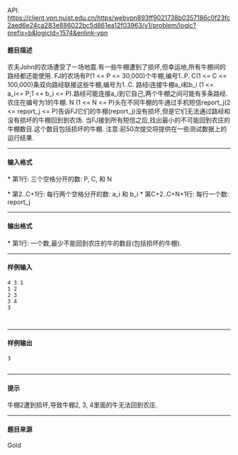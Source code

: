 API: https://client.vpn.nuist.edu.cn/https/webvpn893ff9021738b0357186c0f23fc2aed6e24ca283e886022bc5d861ea12f03963/v1/problem/logic?prefix=b&logicId=1574&enlink-vpn

#### 题目描述

农夫John的农场遭受了一场地震.有一些牛棚遭到了损坏,但幸运地,所有牛棚间的路经都还能使用. FJ的农场有P(1 <= P <= 30,000)个牛棚,编号1..P. C(1 <= C <= 100,000)条双向路经联接这些牛棚,编号为1..C. 路经i连接牛棚a\_i和b\_i (1 <= a\_i<= P;1 <= b\_i <= P).路经可能连接a\_i到它自己,两个牛棚之间可能有多条路经.农庄在编号为1的牛棚. N (1 <= N <= P)头在不同牛棚的牛通过手机短信report\_j(2 <= report\_j <= P)告诉FJ它们的牛棚(report\_j)没有损坏,但是它们无法通过路经和没有损坏的牛棚回到到农场. 当FJ接到所有短信之后,找出最小的不可能回到农庄的牛棚数目.这个数目包括损坏的牛棚. 注意:前50次提交将提供在一些测试数据上的运行结果.

---

#### 输入格式

\* 第1行: 三个空格分开的数: P, C, 和 N

\* 第2..C+1行: 每行两个空格分开的数: a\_i 和 b\_i \* 第C+2..C+N+1行: 每行一个数: report\_j

---

#### 输出格式

\* 第1行: 一个数,最少不能回到农庄的牛的数目(包括损坏的牛棚).

---

#### 样例输入
```
4 3 1
1 2
2 3
3 4
3



```

---

#### 样例输出
```
3


```

---

#### 提示

牛棚2遭到损坏,导致牛棚2, 3, 4里面的牛无法回到农庄.

---

#### 题目来源

Gold